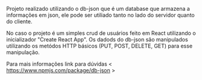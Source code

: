 Projeto realizado utilizando o db-json que é um database que armazena a informações em json, ele pode ser utiliado tanto no lado do servidor quanto do cliente. 

No caso o projeto é um simples crud de usuários feito em React utilizando o inicializador "Create React App". Os dadods do db-json são manipulados utilizando os metódos HTTP básicos (PUT, POST, DELETE, GET) para esse manipulação.

Para mais informações link para dúvidas 
< https://www.npmjs.com/package/db-json >